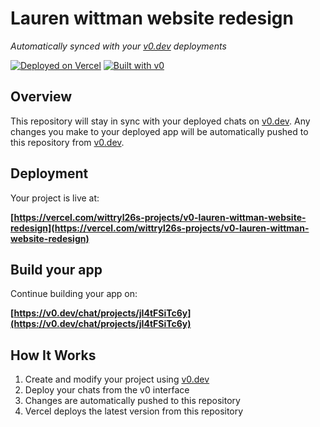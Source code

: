 # Lauren wittman website redesign

*Automatically synced with your [v0.dev](https://v0.dev) deployments*

[![Deployed on Vercel](https://img.shields.io/badge/Deployed%20on-Vercel-black?style=for-the-badge&logo=vercel)](https://vercel.com/wittryl26s-projects/v0-lauren-wittman-website-redesign)
[![Built with v0](https://img.shields.io/badge/Built%20with-v0.dev-black?style=for-the-badge)](https://v0.dev/chat/projects/jI4tFSiTc6y)

## Overview

This repository will stay in sync with your deployed chats on [v0.dev](https://v0.dev).
Any changes you make to your deployed app will be automatically pushed to this repository from [v0.dev](https://v0.dev).

## Deployment

Your project is live at:

**[https://vercel.com/wittryl26s-projects/v0-lauren-wittman-website-redesign](https://vercel.com/wittryl26s-projects/v0-lauren-wittman-website-redesign)**

## Build your app

Continue building your app on:

**[https://v0.dev/chat/projects/jI4tFSiTc6y](https://v0.dev/chat/projects/jI4tFSiTc6y)**

## How It Works

1. Create and modify your project using [v0.dev](https://v0.dev)
2. Deploy your chats from the v0 interface
3. Changes are automatically pushed to this repository
4. Vercel deploys the latest version from this repository